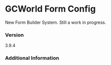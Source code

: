# GCWorld Form Config

New Form Builder System.  Still a work in progress.




### Version
3.9.4

### Additional Information
